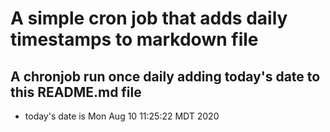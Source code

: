 A simple cron job that adds daily timestamps to markdown file
============================================================
## A chronjob run once daily adding today's date to this README.md file
* today's date is Mon Aug 10 11:25:22 MDT 2020
